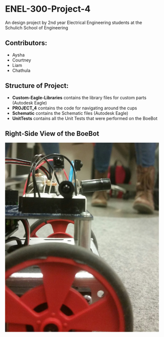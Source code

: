 # ENEL-300-Project-4

An design project by 2nd year Electrical Engineering students at the Schulich School of Engineering

## Contributors:
  - Aysha
  - Courtney
  - Liam
  - Chathula

## Structure of Project:
- **Custom-Eagle-Libraries** contains the library files for custom parts (Autodesk Eagle)
- **PROJECT_4** contains the code for navigating around the cups
- **Schematic** contains the Schematic files (Autodesk Eagle)
- **UnitTests** contains all the Unit Tests that were performed on the BoeBot

## Right-Side View of the BoeBot
![GitHub Logo](/Schematic/BoeBot-Right.jpg)
